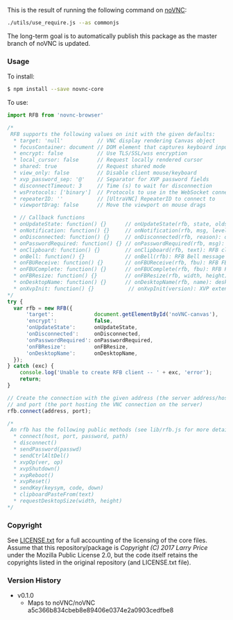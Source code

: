 This is the result of running the following command on [noVNC](https://github.com/novnc/noVNC.git):

``` bash
./utils/use_require.js --as commonjs
```

The long-term goal is to automatically publish this package as the master branch of noVNC is updated.

### Usage ###

To install:

``` bash
$ npm install --save novnc-core
```

To use:

``` javascript
import RFB from 'novnc-browser'

/*
 RFB supports the following values on init with the given defaults:
  * target: 'null'           // VNC display rendering Canvas object
  * focusContainer: document // DOM element that captures keyboard input
  * encrypt: false           // Use TLS/SSL/wss encryption
  * local_cursor: false      // Request locally rendered cursor
  * shared: true             // Request shared mode
  * view_only: false         // Disable client mouse/keyboard
  * xvp_password_sep: '@'    // Separator for XVP password fields
  * disconnectTimeout: 3     // Time (s) to wait for disconnection
  * wsProtocols: ['binary']  // Protocols to use in the WebSocket connection
  * repeaterID: ''           // [UltraVNC] RepeaterID to connect to
  * viewportDrag: false      // Move the viewport on mouse drags

  * // Callback functions
  * onUpdateState: function() {}      // onUpdateState(rfb, state, oldstate): connection state change
  * onNotification: function() {}     // onNotification(rfb, msg, level, options): notification for UI
  * onDisconnected: function() {}     // onDisconnected(rfb, reason): disconnection finished
  * onPasswordRequired: function() {} // onPasswordRequired(rfb, msg): VNC password is required
  * onClipboard: function() {}        // onClipboard(rfb, text): RFB clipboard contents received
  * onBell: function() {}             // onBell(rfb): RFB Bell message received
  * onFBUReceive: function() {}       // onFBUReceive(rfb, fbu): RFB FBU received but not yet processed
  * onFBUComplete: function() {}      // onFBUComplete(rfb, fbu): RFB FBU received and processed
  * onFBResize: function() {}         // onFBResize(rfb, width, height): frame buffer resized
  * onDesktopName: function() {}      // onDesktopName(rfb, name): desktop name received
  * onXvpInit: function() {}           // onXvpInit(version): XVP extensions active for this connection
*/
try {
  var rfb = new RFB({
      'target':             document.getElementById('noVNC-canvas'),
      'encrypt':            false,
      'onUpdateState':      onUpdateState,
      'onDisconnected':     onDisconnected,
      'onPasswordRequired': onPasswordRequired,
      'onFBResize':         onFBResize,
      'onDesktopName':      onDesktopName,
  });
} catch (exc) {
    console.log('Unable to create RFB client -- ' + exc, 'error');
    return;
}

// Create the connection with the given address (the server address/hostname)
// and port (the port hosting the VNC connection on the server)
rfb.connect(address, port);

/*
 An rfb has the following public methods (see lib/rfb.js for more details):
  * connect(host, port, password, path)
  * disconnect()
  * sendPassword(passwd)
  * sendCtrlAltDel()
  * xvpOp(ver, op)
  * xvpShutdown()
  * xvpReboot()
  * xvpReset()
  * sendKey(keysym, code, down)
  * clipboardPasteFrom(text)
  * requestDesktopSize(width, height)
*/
```

### Copyright ###

See [LICENSE.txt](LICENSE.txt) for a full accounting of the licensing of the core files. Assume that this repository/package is _Copyright (C) 2017 Larry Price_ under the Mozilla Public License 2.0, but the code itself retains the copyrights listed in the original repository (and LICENSE.txt file).

### Version History ###

* v0.1.0
  * Maps to noVNC/noVNC a5c366b834cbeb8e89406e0374e2a0903cedfbe8
